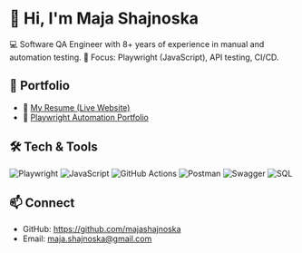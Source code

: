 # 👋 Hi, I'm Maja Shajnoska

💻 Software QA Engineer with 8+ years of experience in manual and automation testing.
🚀 Focus: Playwright (JavaScript), API testing, CI/CD.

## 🔗 Portfolio

- 📄 [My Resume (Live Website)](https://majashajnoska.github.io/portfolio-resume)
- 🤖 [Playwright Automation Portfolio]()

## 🛠️ Tech & Tools

![Playwright](https://img.shields.io/badge/Playwright-%2331C48D?style=for-the-badge&logo=playwright&logoColor=white)
![JavaScript](https://img.shields.io/badge/JavaScript-%23F7DF1E?style=for-the-badge&logo=javascript&logoColor=black)
![GitHub Actions](https://img.shields.io/badge/GitHub%20Actions-%232088FF?style=for-the-badge&logo=githubactions&logoColor=white)
![Postman](https://img.shields.io/badge/Postman-FF6C37?style=for-the-badge&logo=postman&logoColor=white)
![Swagger](https://img.shields.io/badge/Swagger-85EA2D?style=for-the-badge&logo=swagger&logoColor=black)
![SQL](https://img.shields.io/badge/SQL-4479A1?style=for-the-badge&logo=mysql&logoColor=white)

## 📫 Connect

- GitHub: https://github.com/majashajnoska
- Email: maja.shajnoska@gmail.com
